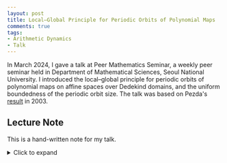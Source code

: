 ```yaml
---
layout: post
title: Local–Global Principle for Periodic Orbits of Polynomial Maps
comments: true
tags: 
- Arithmetic Dynamics
- Talk
---
```


In March 2024, I gave a talk at Peer Mathematics Seminar, a weekly peer seminar held in Department of Mathematical Sciences, Seoul National University. I introduced the local–global principle for periodic orbits of polynomial maps on affine spaces over Dedekind domains, and the uniform boundedness of the periodic orbit size. The talk was based on Pezda's [result](https://eudml.org/doc/278142) in 2003.


## Lecture Note
This is a hand-written note for my talk. 
<details>
<summary>Click to expand</summary>
<object data="/assets/2024-03-21-local-to-global-for-polynomial-periodic-orbits/LocalGlobal_240321_resized.pdf" width="700" height="1000" type='application/pdf'></object>
</details>